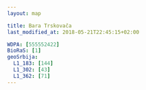 ```yaml
---
layout: map

title: Bara Trskovača
last_modified_at: 2018-05-21T22:45:15+02:00

WDPA: [555552422]
BioRaS: [1]
geoSrbija:
  L1_183: [144]
  L1_302: [43]
  L1_362: [71]
---
```

